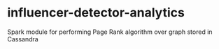 # influencer-detector-analytics
Spark module for performing Page Rank algorithm over graph stored in Cassandra
